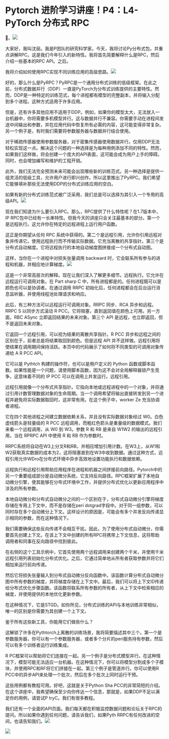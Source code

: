# Pytorch 进阶学习讲座！P4：L4- PyTorch 分布式 RPC 

🎼。![](img/5747d0e2c4e80d16a5a2b785aa519633_1.png)

大家好，我叫沈丽。我是P团队的研究科学家。今天，我将讨论Py分布式包，并重点讲解RPC。这是我们今年引入的新特性。我将首先简要解释什么是RPC，然后介绍一些基本的RPC API。之后。

我将介绍如何使用RPC实现不同训练应用的高级思路。![](img/5747d0e2c4e80d16a5a2b785aa519633_3.png)

好的，那么什么是PyRPC？PyRPC是一个通用分布式训练的低级框架。在此之前，分布式数据并行（DDP）一直是PyTorch为分布式训练提供的主要特性。然而，DDP是一种特定的训练范式，每个进程都有模型的完整副本，并将输入分配到多个进程。这种方式适用于许多应用。

但是，还有许多其他应用不适用于DDP。例如，如果你的模型太大，无法放入一台机器中，你将需要多机模型并行。这与数据并行不兼容。你需要手动在进程间发送中间输出和参数，并在应用代码中恢复所有必需的内容，这可能变得非常复杂。另一个例子是，有时我们需要将参数服务器与数据并行结合使用。

对于稀疏传感器使用参数服务器，对于密集传感器使用数据并行。仅用DDP无法轻松实现这一点。解决这个问题的一种选择是为每种用例添加不同的特性。然而，如果我们这样做，将会创建一个庞大的API表面，这可能会成为用户上手的障碍。同时，也会增加编写和维护的工程开销。

此外，我们无法完全预测未来可能会出现哪些新的训练范式。另一种选择是提供一组灵活的低级工具，允许用户进行即兴创作。所以这里推出了PyRPC。我们希望它能够填补那些无法使用DDP的分布式训练应用的空白。

如果有新的分布式训练范式被广泛采用，我们总是可以选择为其引入一个专用的高级API。![](img/5747d0e2c4e80d16a5a2b785aa519633_5.png)

现在我们知道为什么要引入RPC。那么，RPC提供了什么特性呢？在1.7版本中，IP RPC包中已经有一长串特性。但我今天的讲座只会关注最基本的部分。第一个是远程执行。这允许你在特定的远程进程上运行用户函数。

这正是你期望从任何 RPC 系统中获得的。第二个是远程引用，允许你引用远程对象并传递它。使用远程执行而不传输实际数据。它充当离散的共享指针。第三个是分布式自动梯度。它将远程执行的本地自动梯度图拼接成一个分布式自动图。

这样，当你在一个进程中对损失张量调用 backward 时，它会联系所有参与的进程和机器，并相应地计算梯度。![](img/5747d0e2c4e80d16a5a2b785aa519633_7.png)

这是一个非常高层次的解释。现在让我们深入了解更多细节。远程执行。它允许在远程运行可调用对象。在 Part sharp C 中，所有进程都是的。任何进程既可以是颜色也可以是协调者。在通过调用 RRPC 初始化后，任何进程都会在后台运行消息监听器，并使用线程池处理请求和响应。

此后，有三种方法可以远程运行可调用对象。RRPC 同步、RCA 异步和远程。RRPC S 以同步方式滚动 R PCC。它将阻塞，直到返回值在颜色上可用。另一方面，RBC ASync 立即返回结果的未来对象。第三个 API 是远程，也立即返回，但不是返回未来对象。

它返回一个远程引用，可以视为结果的离散共享指针。R PCC 异步和远程之间的区别在于，前者总是将结果取回到颜色。但是远程 API 并不这样做。远程引用将使结果在调用期间保持活跃。本页中的代码展示了如何将不同类型的可调用对象传递给 A R PCC API。

它可以是 Pythtch 构建的操作符，也可以是用户定义的 Python 函数或脚本函数。如果性能是一个问题，请使用脚本函数，因为这不会对全局解释器锁产生竞争，这意味着不同的 IP PCC 可以在调用上并发运行。远程引用。

远程引用就像一个分布式共享指针。它指向本地或远程进程中的一个对象，并将通过引用计数管理数据对象的生命周期。当一个调用希望将输出直接转发到另一个进程并避免将实际数据取回时，这非常有用。在这个例子中，worker Ze 充当协调者进程。

它在四个其他进程之间建立数据依赖关系，并且没有实际数据对象经过 W0。白色虚线箭头是轻量级的 R PCC 远程调用，而粗红色箭头是重量级的数据模式。我们来看一个远程调用，从 W0 到 W3。参数 R 和 RB 是来自 W1W2 的输出的远程引用，当在 RPRPC API 中使用 R 和 RB 作为参数时。

RRPC系统将自动在W3上分叉R和RB，并相应增加引用计数。在W3上，从W1和W2获取真实数据的成本为2，这将阻塞直到在W3中收到数据。通过这种方式，远程引用允许WDro在分布式环境中异步高效地设置功能执行和数据依赖。

远程执行和远程引用帮助应用程序在进程和机器之间拼接前向路径。Pytorch中的另一个重要组成部分是自动微分系统，它支持反向路径。RPC框架扩展了本地自动微分引擎，使其能够在分布式环境中工作，并提供分布式优化以更新应用程序中涉及的所有参数。

本地自动微分和分布式自动微分之间的一个区别在于，分布式自动微分引擎将梯度存储在专用上下文中，而不是存储在peri dotgrad字段中。对于同一组参数，可以同时存在多个自动微分上下文。这样设计的原因是，可能会有多个并发反向传递显示相同的参数，而在这种情况下。

我们需要确保这些反向传递不会相互干扰。因此，为了使用分布式自动微分，你需要首先创建上下文。在该上下文中创建的所有RPC将携带上下文信息，这将帮助调用者和同事在反向路径中找到彼此。

在右侧的这个工具示例中，它首先使用两个远程调用来创建两个千米，并使用千米远程引用列表初始化分布式优化。之后，它通过简单地从所有者获取参数并将它们相加来运行前向传递。

然后它将损失张量输入到分布式自动微分反向函数中。该函数计算分布式自动微分图中所有参数的梯度，并将梯度存储在上下文中。最后，我们可以将上下文ID传递给分布式优化步骤函数。该函数将联系所有参数的所有者，从上下文中检索相应的梯度，并使用提供的本地优化更新参数。

在这种情况下，它是STGD。如你所见，分布式训练的API与本地训练非常相似，唯一的区别是你需要为其创建一个上下文。

鉴于所有这些新工具，你能用它们做些什么？

这解锁了许多在Pythtorch上离散的训练场景，我将简要描述其中三个。第一个是参数服务器，你可以有一个参数服务器，或者多个分片的peri服务持有参数，然后可以有多个训练者运行训练集成。

R PC框架可以帮助将它们连接在一起。另一个例子是分布式模型并行。在这种情况下，模型可能无法适应一台机器。在这种情况下，你可以将模型分割成多个子模块，并使用RPC和RF将它们拼接在一起。第三个例子是管道并行。你可以使用R PCC中的异步API来处理一个批次，然后在多个批次上同时运行干预。

这些用例都有教程可用。好吧，这就是关于Python Sha PCC的非常简短的介绍。在这个讲座中，我希望确保至少向你传达一个信息，那就是，如果DDP不足以满足你的用例，请尝试P tryC。我们有很多教程。

我们还有一个全面的API页面。我们每天都在积极监控数据问题和论坛关于RPC的提问。所以如果你遇到任何问题，请告诉我们，如果Pyth RRPC有任何改进的空间，也请告知我们。![](img/5747d0e2c4e80d16a5a2b785aa519633_11.png)

![](img/5747d0e2c4e80d16a5a2b785aa519633_12.png)
